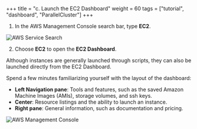 +++
title = "c. Launch the EC2 Dashboard"
weight = 60
tags = ["tutorial", "dashboard", "ParallelCluster"]
+++

1.	In the AWS Management Console search bar, type **EC2**.

![AWS Service Search](/images/hpc-aws-parallelcluster-workshop/EC2ServiceSearch.png)


2.	Choose **EC2** to open the **EC2 Dashboard**. 

Although instances are generally launched through scripts, they can also be launched directly from the EC2 Dashboard. 

Spend a few minutes familiarizing yourself with the layout of the dashboard:

- **Left Navigation pane**: Tools and features, such as the saved Amazon Machine Images (AMIs), storage volumes, and ssh keys.
- **Center**: Resource listings and the ability to launch an instance. 
- **Right pane**: General information, such as documentation and pricing.

![AWS Management Console](/images/hpc-aws-parallelcluster-workshop/aws-ec2.png)
